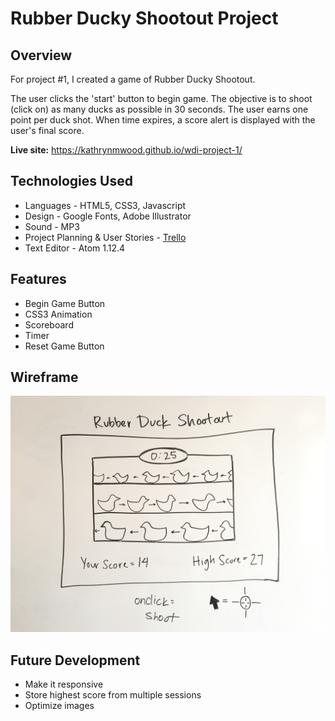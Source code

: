 # Rubber Ducky Shootout Project

## Overview

For project #1, I created a game of Rubber Ducky Shootout.

The user clicks the 'start' button to begin game. The objective is to shoot (click on) as many ducks as possible in 30 seconds. The user earns one point per duck shot. When time expires, a score alert is displayed with the user's final score.

**Live site:** <https://kathrynmwood.github.io/wdi-project-1/>

## Technologies Used

- Languages - HTML5, CSS3, Javascript
- Design - Google Fonts, Adobe Illustrator
- Sound - MP3
- Project Planning & User Stories - [Trello](https://trello.com/b/L4hLFyAY/wdi-project-1)
- Text Editor - Atom 1.12.4

## Features

- Begin Game Button
- CSS3 Animation
- Scoreboard
- Timer
- Reset Game Button

## Wireframe

![Wireframe](images/rds_wireframe.jpg)

## Future Development

- Make it responsive
- Store highest score from multiple sessions
- Optimize images
